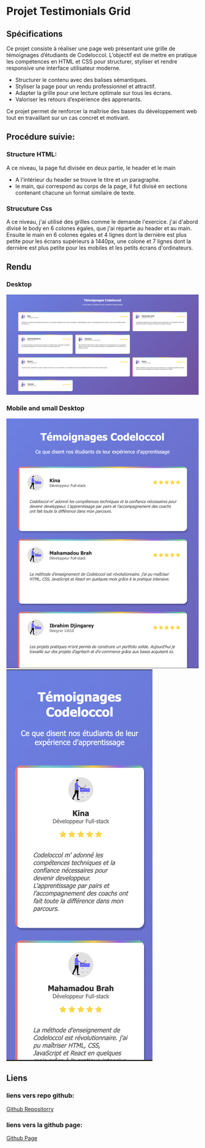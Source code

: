 # Projet Testimonials Grid

## Spécifications
Ce projet consiste à réaliser une page web présentant une grille de témoignages d’étudiants de Codeloccol. L’objectif est de mettre en pratique les compétences en HTML et CSS pour structurer, styliser et rendre responsive une interface utilisateur moderne.

* Structurer le contenu avec des balises sémantiques.
* Styliser la page pour un rendu professionnel et attractif.
* Adapter la grille pour une lecture optimale sur tous les écrans.
* Valoriser les retours d’expérience des apprenants.

Ce projet permet de renforcer la maîtrise des bases du développement web tout en travaillant sur un cas concret et motivant.

## Procédure suivie:

### Structure HTML:
A ce niveau, la page fut divisée en deux partie, le header et  le main
* A l'intérieur du header se trouve le titre et un paragraphe.
* le main, qui correspond au corps de la page, il fut divisé en sections contenant chacune un format similaire de texte.

### Strucuture Css
A ce niveau, j'ai utilisé des grilles comme le demande l'exercice. j'ai d'abord divisé le body en 6 colones égales, que j'ai répartie au header et au main. Ensuite le main en 6 colones égales et 4 lignes dont la dernière est plus petite pour les écrans supérieurs à 1440px, une colone et  7 lignes dont la dernière est plus petite pour les mobiles et les petits écrans d'ordinateurs.

## Rendu

### Desktop
![image Desktop](images/desktop.png)

### Mobile and small Desktop
![image de Mobile et Small Desktop 1](images/mobile1.png)<br>
![image de Mobile et Small Desktop 2](images/mobile2.png)

## Liens
### liens vers repo github:
[Github Repositorry](https://github.com/abbas001900/social_proof.git)
### liens vers la github page:
[Github Page](https://abbas001900.github.io/social_proof/)